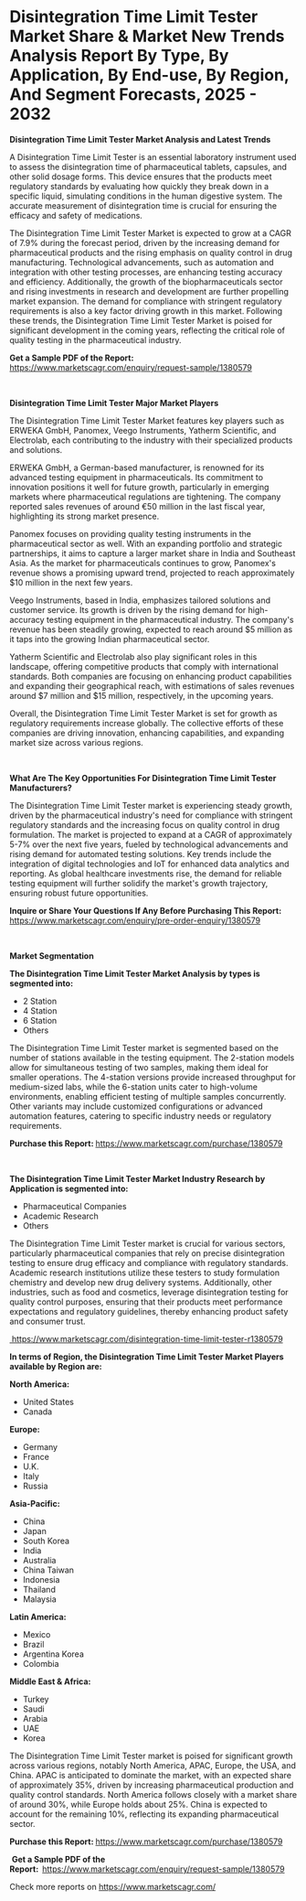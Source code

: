 <p><h1>Disintegration Time Limit Tester Market Share & Market New Trends Analysis Report By Type, By Application, By End-use, By Region, And Segment Forecasts, 2025 - 2032</h1></p><p><strong>Disintegration Time Limit Tester Market Analysis and Latest Trends</strong></p>
<p><p>A Disintegration Time Limit Tester is an essential laboratory instrument used to assess the disintegration time of pharmaceutical tablets, capsules, and other solid dosage forms. This device ensures that the products meet regulatory standards by evaluating how quickly they break down in a specific liquid, simulating conditions in the human digestive system. The accurate measurement of disintegration time is crucial for ensuring the efficacy and safety of medications.</p><p>The Disintegration Time Limit Tester Market is expected to grow at a CAGR of 7.9% during the forecast period, driven by the increasing demand for pharmaceutical products and the rising emphasis on quality control in drug manufacturing. Technological advancements, such as automation and integration with other testing processes, are enhancing testing accuracy and efficiency. Additionally, the growth of the biopharmaceuticals sector and rising investments in research and development are further propelling market expansion. The demand for compliance with stringent regulatory requirements is also a key factor driving growth in this market. Following these trends, the Disintegration Time Limit Tester Market is poised for significant development in the coming years, reflecting the critical role of quality testing in the pharmaceutical industry.</p></p>
<p><strong>Get a Sample PDF of the Report:&nbsp;</strong> <a href="https://www.marketscagr.com/enquiry/request-sample/1380579?utm_campaign=2778&utm_medium=2&utm_source=Github&utm_content=ia&utm_term=04032025&utm_id=disintegration-time-limit-tester">https://www.marketscagr.com/enquiry/request-sample/1380579</a></p>
<p>&nbsp;</p>
<p><strong>Disintegration Time Limit Tester Major Market Players</strong></p>
<p><p>The Disintegration Time Limit Tester Market features key players such as ERWEKA GmbH, Panomex, Veego Instruments, Yatherm Scientific, and Electrolab, each contributing to the industry with their specialized products and solutions. </p><p>ERWEKA GmbH, a German-based manufacturer, is renowned for its advanced testing equipment in pharmaceuticals. Its commitment to innovation positions it well for future growth, particularly in emerging markets where pharmaceutical regulations are tightening. The company reported sales revenues of around €50 million in the last fiscal year, highlighting its strong market presence.</p><p>Panomex focuses on providing quality testing instruments in the pharmaceutical sector as well. With an expanding portfolio and strategic partnerships, it aims to capture a larger market share in India and Southeast Asia. As the market for pharmaceuticals continues to grow, Panomex's revenue shows a promising upward trend, projected to reach approximately $10 million in the next few years.</p><p>Veego Instruments, based in India, emphasizes tailored solutions and customer service. Its growth is driven by the rising demand for high-accuracy testing equipment in the pharmaceutical industry. The company's revenue has been steadily growing, expected to reach around $5 million as it taps into the growing Indian pharmaceutical sector.</p><p>Yatherm Scientific and Electrolab also play significant roles in this landscape, offering competitive products that comply with international standards. Both companies are focusing on enhancing product capabilities and expanding their geographical reach, with estimations of sales revenues around $7 million and $15 million, respectively, in the upcoming years.</p><p>Overall, the Disintegration Time Limit Tester Market is set for growth as regulatory requirements increase globally. The collective efforts of these companies are driving innovation, enhancing capabilities, and expanding market size across various regions.</p></p>
<p>&nbsp;</p>
<p><strong>What Are The Key Opportunities For Disintegration Time Limit Tester Manufacturers?</strong></p>
<p><p>The Disintegration Time Limit Tester market is experiencing steady growth, driven by the pharmaceutical industry's need for compliance with stringent regulatory standards and the increasing focus on quality control in drug formulation. The market is projected to expand at a CAGR of approximately 5-7% over the next five years, fueled by technological advancements and rising demand for automated testing solutions. Key trends include the integration of digital technologies and IoT for enhanced data analytics and reporting. As global healthcare investments rise, the demand for reliable testing equipment will further solidify the market's growth trajectory, ensuring robust future opportunities.</p></p>
<p><strong>Inquire or Share Your Questions If Any Before Purchasing This Report:</strong> <a href="https://www.marketscagr.com/enquiry/pre-order-enquiry/1380579?utm_campaign=2778&utm_medium=2&utm_source=Github&utm_content=ia&utm_term=04032025&utm_id=disintegration-time-limit-tester">https://www.marketscagr.com/enquiry/pre-order-enquiry/1380579</a></p>
<p>&nbsp;</p>
<p><strong>Market Segmentation</strong></p>
<p><strong>The Disintegration Time Limit Tester Market Analysis by types is segmented into:</strong></p>
<p><ul><li>2 Station</li><li>4 Station</li><li>6 Station</li><li>Others</li></ul></p>
<p><p>The Disintegration Time Limit Tester market is segmented based on the number of stations available in the testing equipment. The 2-station models allow for simultaneous testing of two samples, making them ideal for smaller operations. The 4-station versions provide increased throughput for medium-sized labs, while the 6-station units cater to high-volume environments, enabling efficient testing of multiple samples concurrently. Other variants may include customized configurations or advanced automation features, catering to specific industry needs or regulatory requirements.</p></p>
<p><strong>Purchase this Report:&nbsp;</strong><a href="https://www.marketscagr.com/purchase/1380579?utm_campaign=2778&utm_medium=2&utm_source=Github&utm_content=ia&utm_term=04032025&utm_id=disintegration-time-limit-tester">https://www.marketscagr.com/purchase/1380579</a></p>
<p>&nbsp;</p>
<p><strong>The Disintegration Time Limit Tester Market Industry Research by Application is segmented into:</strong></p>
<p><ul><li>Pharmaceutical Companies</li><li>Academic Research</li><li>Others</li></ul></p>
<p><p>The Disintegration Time Limit Tester market is crucial for various sectors, particularly pharmaceutical companies that rely on precise disintegration testing to ensure drug efficacy and compliance with regulatory standards. Academic research institutions utilize these testers to study formulation chemistry and develop new drug delivery systems. Additionally, other industries, such as food and cosmetics, leverage disintegration testing for quality control purposes, ensuring that their products meet performance expectations and regulatory guidelines, thereby enhancing product safety and consumer trust.</p></p>
<p><a href="https://www.marketscagr.com/disintegration-time-limit-tester-r1380579?utm_campaign=2778&utm_medium=2&utm_source=Github&utm_content=ia&utm_term=04032025&utm_id=disintegration-time-limit-tester">&nbsp;https://www.marketscagr.com/disintegration-time-limit-tester-r1380579</a></p>
<p><strong>In terms of Region, the Disintegration Time Limit Tester Market Players available by Region are:</strong></p>
<p>
    <p> <strong> North America: </strong>
        <ul>
            <li>United States</li>
            <li>Canada</li>
        </ul>
        </p> 
    <p> <strong> Europe: </strong>
        <ul>
            <li>Germany</li>
            <li>France</li>
            <li>U.K.</li>
            <li>Italy</li>
            <li>Russia</li>
        </ul>
        </p> 
    <p> <strong> Asia-Pacific: </strong>
        <ul>
            <li>China</li>
            <li>Japan</li>
            <li>South Korea</li>
            <li>India</li>
            <li>Australia</li>
            <li>China Taiwan</li>
            <li>Indonesia</li>
            <li>Thailand</li>
            <li>Malaysia</li>
        </ul>
        </p> 
    <p> <strong> Latin America: </strong>
        <ul>
            <li>Mexico</li>
            <li>Brazil</li>
            <li>Argentina Korea</li>
            <li>Colombia</li>
        </ul>
        </p> 
    <p> <strong> Middle East & Africa: </strong>
        <ul>
            <li>Turkey</li>
            <li>Saudi</li>
            <li>Arabia</li>
            <li>UAE</li>
            <li>Korea</li>
        </ul>
    </p>
    </p>
<p><p>The Disintegration Time Limit Tester market is poised for significant growth across various regions, notably North America, APAC, Europe, the USA, and China. APAC is anticipated to dominate the market, with an expected share of approximately 35%, driven by increasing pharmaceutical production and quality control standards. North America follows closely with a market share of around 30%, while Europe holds about 25%. China is expected to account for the remaining 10%, reflecting its expanding pharmaceutical sector.</p></p>
<p><strong>Purchase this Report: </strong><a href="https://www.marketscagr.com/purchase/1380579?utm_campaign=2778&utm_medium=2&utm_source=Github&utm_content=ia&utm_term=04032025&utm_id=disintegration-time-limit-tester">https://www.marketscagr.com/purchase/1380579</a></p>
<p>&nbsp;<strong>Get a Sample PDF of the Report:&nbsp;&nbsp;</strong><a href="https://www.marketscagr.com/enquiry/request-sample/1380579?utm_campaign=2778&utm_medium=2&utm_source=Github&utm_content=ia&utm_term=04032025&utm_id=disintegration-time-limit-tester">https://www.marketscagr.com/enquiry/request-sample/1380579</a></p>
<p><strong></strong></p>
<p>Check more reports on <a href="https://www.marketscagr.com/?utm_campaign=2778&utm_medium=2&utm_source=Github&utm_content=ia&utm_term=04032025&utm_id=disintegration-time-limit-tester">https://www.marketscagr.com/</a></p>